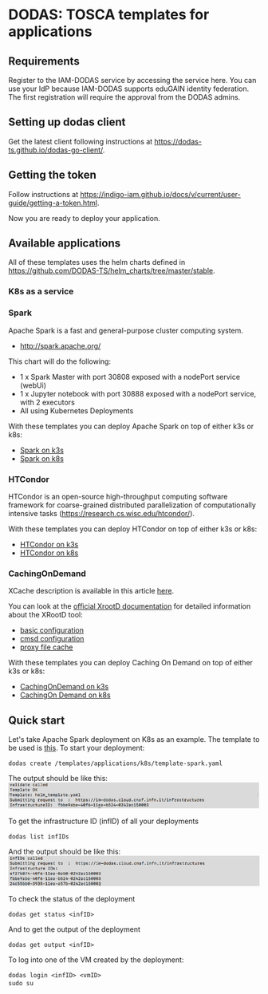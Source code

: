 # DODAS: TOSCA templates for applications

## Requirements
Register to the IAM-DODAS service by accessing the service here. You can use your IdP because IAM-DODAS supports eduGAIN identity federation.
The first registration will require the approval from the DODAS admins.

## Setting up dodas client

Get the latest client following instructions at https://dodas-ts.github.io/dodas-go-client/.


## Getting the token

Follow instructions at https://indigo-iam.github.io/docs/v/current/user-guide/getting-a-token.html.

Now you are ready to deploy your application.

## Available applications
All of these templates uses the helm charts defined in https://github.com/DODAS-TS/helm_charts/tree/master/stable.

### K8s as a service

### Spark
Apache Spark is a fast and general-purpose cluster computing system.

* http://spark.apache.org/

This chart will do the following:

* 1 x Spark Master with port 30808 exposed with a nodePort service (webUi)
* 1 x Jupyter notebook with port 30888 exposed with a nodePort service, with 2 executors
* All using Kubernetes Deployments

With these templates you can deploy Apache Spark on top of either k3s or k8s:
- [Spark on k3s](templates/applications/k3s/template-spark.yml)
- [Spark on k8s](templates/applications/k8s/template-spark.yml)


### HTCondor
HTCondor is an open-source high-throughput computing software framework for coarse-grained distributed parallelization of computationally intensive tasks (https://research.cs.wisc.edu/htcondor/).

With these templates you can deploy HTCondor on top of either k3s or k8s:
- [HTCondor on k3s](templates/applications/k3s/template-htcondor.yml)
- [HTCondor on k8s](templates/applications/k8s/template-htcondor.yml)

### CachingOnDemand

XCache description is available in this article [here](https://iopscience.iop.org/article/10.1088/1742-6596/513/4/042044/pdf).

You can look at the [official XrootD documentation](http://xrootd.org/docs.html) for detailed information about the XRootD tool:

- [basic configuration](http://xrootd.org/doc/dev47/xrd_config.htm)
- [cmsd configuration](http://xrootd.org/doc/dev45/cms_config.htm)
- [proxy file cache](http://xrootd.org/doc/dev47/pss_config.htm)

With these templates you can deploy Caching On Demand on top of either k3s or k8s:
- [CachingOnDemand on k3s](templates/applications/k3s/template-cachingondemand.yml)
- [CachingOn Demand on k8s](templates/applications/k8s/template-cachingondemand.yml)





## Quick start
Let's take Apache Spark deployment on K8s as an example. The template to be used is [this](/templates/applications/k8s/template-spark.yml). 
To start your deployment:

```
dodas create /templates/applications/k8s/template-spark.yaml
```

The output should be like this:
![Alt text](/images/1.png)

To get the infrastructure ID (infID) of all your deployments
```
dodas list infIDs
```
And the output should be like this:
![Alt text](/images/2.png)

To check the status of the deployment
```
dodas get status <infID>
```

And to get the output of the deployment
```
dodas get output <infID>
```

To log into one of the VM created by the deployment:
```
dodas login <infID> <vmID>
sudo su
```